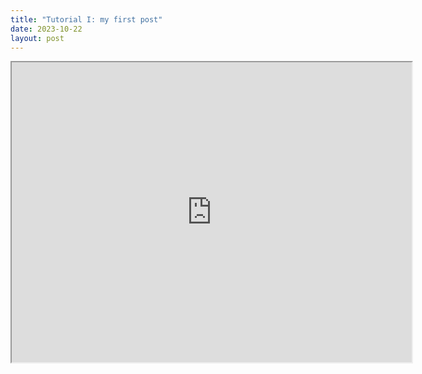 ```yaml
---
title: "Tutorial I: my first post"
date: 2023-10-22
layout: post
---
```


<iframe src="https://www.google.com/maps/d/embed?mid=1FgS1kb01Qz2pqaxnbdLWylZsNEg&ehbc=2E312F" width="640" height="480"></iframe>
